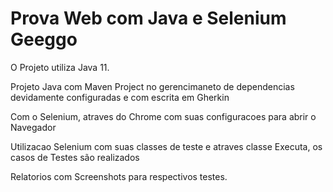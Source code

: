 # Prova Web com Java e Selenium Geeggo
O Projeto utiliza Java 11.

Projeto Java com Maven Project no gerencimaneto de dependencias devidamente configuradas e com escrita em Gherkin

Com o Selenium, atraves do Chrome com suas configuracoes para abrir o Navegador

Utilizacao Selenium com suas classes de teste e atraves classe Executa, os casos de Testes são realizados

Relatorios com Screenshots para respectivos testes.
